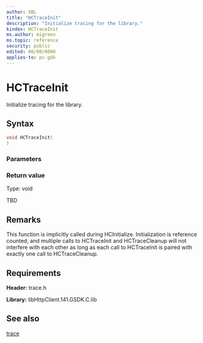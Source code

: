 ```yaml
---
author: XBL
title: "HCTraceInit"
description: "Initialize tracing for the library."
kindex: HCTraceInit
ms.author: migreen
ms.topic: reference
security: public
edited: 00/00/0000
applies-to: pc-gdk
---
```


# HCTraceInit  

Initialize tracing for the library.  

## Syntax  
  
```cpp
void HCTraceInit(  
)  
```  
  
### Parameters  
  
  
### Return value  
Type: void
  
TBD  
  
## Remarks  
  
This function is implicitly called during HCInitialize. Initialization is reference counted, and multiple calls to HCTraceInit and HCTraceCleanup will not interfere with each other as long as each call to HCTraceInit is paired with exactly one call to HCTraceCleanup.
  
## Requirements  
  
**Header:** trace.h
  
**Library:** libHttpClient.141.GSDK.C.lib
  
## See also  
[trace](../trace_members.md)  
  
  
